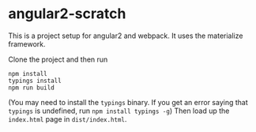 # angular2-scratch

This is a project setup for angular2 and webpack. It uses the materialize framework.

Clone the project and then run

```
npm install
typings install
npm run build
```

(You may need to install the `typings` binary. If you get an error saying that
  `typings` is undefined, run `npm install typings -g`)
Then load up the `index.html` page in `dist/index.html`.
